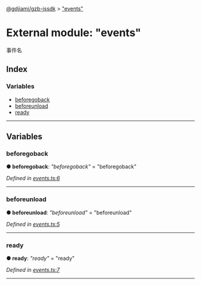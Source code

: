 [@gdjiami/gzb-jssdk](../README.md) > ["events"](../modules/_events_.md)



# External module: "events"


事件名

## Index

### Variables

* [beforegoback](_events_.md#beforegoback)
* [beforeunload](_events_.md#beforeunload)
* [ready](_events_.md#ready)



---
## Variables
<a id="beforegoback"></a>

###  beforegoback

**●  beforegoback**:  *"beforegoback"*  = "beforegoback"

*Defined in [events.ts:6](https://github.com/jmopen/gzb-jssdk/blob/c7f8f52/src/events.ts#L6)*





___

<a id="beforeunload"></a>

###  beforeunload

**●  beforeunload**:  *"beforeunload"*  = "beforeunload"

*Defined in [events.ts:5](https://github.com/jmopen/gzb-jssdk/blob/c7f8f52/src/events.ts#L5)*





___

<a id="ready"></a>

###  ready

**●  ready**:  *"ready"*  = "ready"

*Defined in [events.ts:7](https://github.com/jmopen/gzb-jssdk/blob/c7f8f52/src/events.ts#L7)*





___


